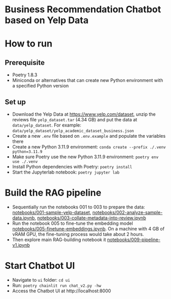 # Business Recommendation Chatbot based on Yelp Data

# How to run
## Prerequisite
- Poetry 1.8.3
- Miniconda or alternatives that can create new Python environment with a specified Python version

## Set up
- Download the Yelp Data at https://www.yelp.com/dataset, unzip the reviews file `yelp_dataset.tar` (4.34 GB) and put the data at `data/yelp_dataset`. For example: `data/yelp_dataset/yelp_academic_dataset_business.json`
- Create a new `.env` file based on `.env.example` and populate the variables there
- Create a new Python 3.11.9 environment: `conda create --prefix ./.venv python=3.11.9`
- Make sure Poetry use the new Python 3.11.9 environment: `poetry env use ./.venv`
- Install Python dependencies with Poetry: `poetry install`
- Start the Jupyterlab notebook: `poetry jupyter lab`

# Build the RAG pipeline
- Sequentially run the notebooks 001 to 003 to prepare the data: [notebooks/001-sample-yelp-dataset](notebooks/001-sample-yelp-dataset.ipynb), [notebooks/002-analyze-sample-data.ipynb](notebooks/002-analyze-sample-data.ipynb), [notebooks/003-collate-metadata-into-review.ipynb](notebooks/003-collate-metadata-into-review.ipynb)
- Run the notebook 005 to fine-tune the embedding model [notebooks/005-finetune-embeddings.ipynb](notebooks/005-finetune-embeddings.ipynb). On a machine with 4 GB of vRAM GPU, the fine-tuning process would take about 2 hours.
- Then explore main RAG-building notebook it [notebooks/009-pipeline-v1.ipynb](notebooks/009-pipeline-v1.ipynb) 

# Start Chatbot UI
- Navigate to `ui` folder: `cd ui`
- Run: `poetry chainlit run chat_v2.py -hw`
- Access the Chatbot UI at http://localhost:8000
